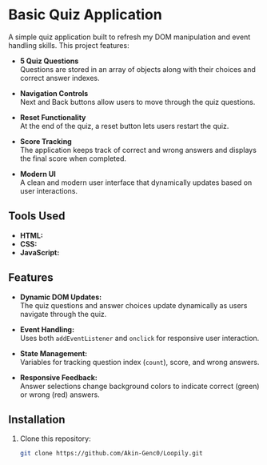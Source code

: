 # Basic Quiz Application

A simple quiz application built to refresh my DOM manipulation and event handling skills. This project features:

- **5 Quiz Questions**  
  Questions are stored in an array of objects along with their choices and correct answer indexes.

- **Navigation Controls**  
  Next and Back buttons allow users to move through the quiz questions.

- **Reset Functionality**  
  At the end of the quiz, a reset button lets users restart the quiz.

- **Score Tracking**  
  The application keeps track of correct and wrong answers and displays the final score when completed.

- **Modern UI**  
  A clean and modern user interface that dynamically updates based on user interactions.

## Tools Used

- **HTML:** 
- **CSS:** 
- **JavaScript:** 

## Features

- **Dynamic DOM Updates:**  
  The quiz questions and answer choices update dynamically as users navigate through the quiz.

- **Event Handling:**  
  Uses both `addEventListener` and `onclick` for responsive user interaction.

- **State Management:**  
  Variables for tracking question index (`count`), score, and wrong answers.

- **Responsive Feedback:**  
  Answer selections change background colors to indicate correct (green) or wrong (red) answers.

## Installation

1. Clone this repository:
   ```bash
   git clone https://github.com/Akin-Genc0/Loopily.git
